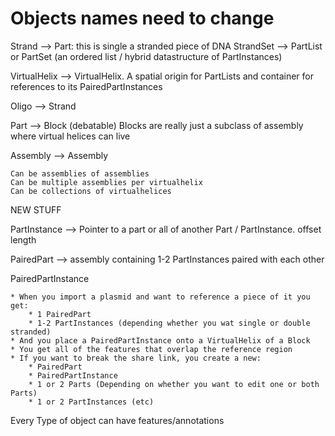 # Objects names need to change

Strand --> Part: this is single a stranded piece of DNA
StrandSet --> PartList or PartSet (an ordered list / hybrid datastructure
                 of PartInstances)

VirtualHelix --> VirtualHelix.  A spatial origin for PartLists and container for
    references to its PairedPartInstances

Oligo --> Strand

Part --> Block (debatable)
    Blocks are really just a subclass of assembly where virtual helices can live

Assembly --> Assembly 

    Can be assemblies of assemblies
    Can be multiple assemblies per virtualhelix
    Can be collections of virtualhelices


NEW STUFF

PartInstance --> Pointer to a part or all of another Part / PartInstance.
    offset
    length

PairedPart --> assembly containing 1-2 PartInstances paired with each other
    
PairedPartInstance

    * When you import a plasmid and want to reference a piece of it you get:
        * 1 PairedPart
        * 1-2 PartInstances (depending whether you wat single or double stranded)
    * And you place a PairedPartInstance onto a VirtualHelix of a Block
    * You get all of the features that overlap the reference region
    * If you want to break the share link, you create a new:
        * PairedPart
        * PairedPartInstance
        * 1 or 2 Parts (Depending on whether you want to edit one or both Parts)
        * 1 or 2 PartInstances (etc)


Every Type of object can have features/annotations